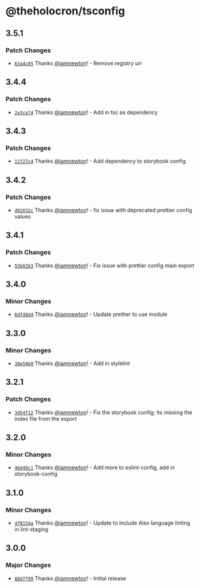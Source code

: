 # @theholocron/tsconfig

## 3.5.1

### Patch Changes

- [`63a4c85`](https://github.com/theholocron/configs/commit/63a4c858b9e76566798aeb1dd45e4feddd83fb70) Thanks [@iamnewton](https://github.com/iamnewton)! - Remove registry url

## 3.4.4

### Patch Changes

- [`2e3ce74`](https://github.com/theholocron/configs/commit/2e3ce74b54f83e344bcf79cb9e71fca0ed6e058e) Thanks [@iamnewton](https://github.com/iamnewton)! - Add in tsc as dependency

## 3.4.3

### Patch Changes

- [`11f27c4`](https://github.com/theholocron/configs/commit/11f27c4c3db883ebb8141b7c4075e74887defc90) Thanks [@iamnewton](https://github.com/iamnewton)! - Add dependency to storybook config

## 3.4.2

### Patch Changes

- [`d82832c`](https://github.com/theholocron/configs/commit/d82832c27aa3aa775365628bce98f82a5fe129b6) Thanks [@iamnewton](https://github.com/iamnewton)! - fix issue with deprecated prettier config values

## 3.4.1

### Patch Changes

- [`55b8263`](https://github.com/theholocron/configs/commit/55b8263d8ab99d804e6e5a77d677f1ad0637b5e1) Thanks [@iamnewton](https://github.com/iamnewton)! - Fix issue with prettier config main export

## 3.4.0

### Minor Changes

- [`6dfd8d4`](https://github.com/theholocron/configs/commit/6dfd8d4b1a58459d35af4253db59402e500f92b0) Thanks [@iamnewton](https://github.com/iamnewton)! - Update prettier to use module

## 3.3.0

### Minor Changes

- [`30e50b0`](https://github.com/theholocron/configs/commit/30e50b000dd1f9ac61e3ad1c3abee2ab3a52e7ac) Thanks [@iamnewton](https://github.com/iamnewton)! - Add in stylelint

## 3.2.1

### Patch Changes

- [`3d54f12`](https://github.com/theholocron/configs/commit/3d54f12618e8a6cc6ccc4559eb48ef402bb04d77) Thanks [@iamnewton](https://github.com/iamnewton)! - Fix the storybook config; its missing the index file from the export

## 3.2.0

### Minor Changes

- [`46d40c1`](https://github.com/theholocron/configs/commit/46d40c17d963b3c81fd6fdf308da4228112f5fe4) Thanks [@iamnewton](https://github.com/iamnewton)! - Add more to eslint-config, add in storybook-config

## 3.1.0

### Minor Changes

- [`4f8154a`](https://github.com/theholocron/configs/commit/4f8154a534d5d7668cd2659da322448f39646aed) Thanks [@iamnewton](https://github.com/iamnewton)! - Update to include Alex language linting in lint-staging

## 3.0.0

### Major Changes

- [`88d7f99`](https://github.com/theholocron/configs/commit/88d7f995dd02cdbe63817ac0d13905d5aea3777a) Thanks [@iamnewton](https://github.com/iamnewton)! - Initial release
